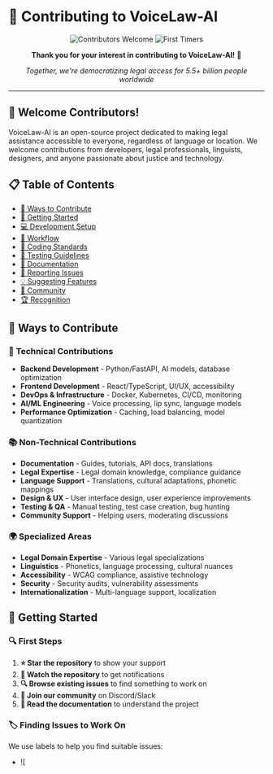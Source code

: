 # 🤝 Contributing to VoiceLaw-AI

<div align="center">

![Contributors Welcome](https://img.shields.io/badge/Contributors-Welcome-brightgreen?style=for-the-badge&logo=heart)
![First Timers](https://img.shields.io/badge/first--timers--only-friendly-blue.svg?style=for-the-badge)

**Thank you for your interest in contributing to VoiceLaw-AI!** 🎉

*Together, we're democratizing legal access for 5.5+ billion people worldwide*

</div>

---

## 🌟 Welcome Contributors!

VoiceLaw-AI is an open-source project dedicated to making legal assistance accessible to everyone, regardless of language or location. We welcome contributions from developers, legal professionals, linguists, designers, and anyone passionate about justice and technology.

## 📋 Table of Contents

- [🎯 Ways to Contribute](#-ways-to-contribute)
- [🚀 Getting Started](#-getting-started)
- [💻 Development Setup](#-development-setup)
- [🔄 Workflow](#-workflow)
- [📝 Coding Standards](#-coding-standards)
- [🧪 Testing Guidelines](#-testing-guidelines)
- [📖 Documentation](#-documentation)
- [🐛 Reporting Issues](#-reporting-issues)
- [💡 Suggesting Features](#-suggesting-features)
- [👥 Community](#-community)
- [🏆 Recognition](#-recognition)

## 🎯 Ways to Contribute

### 🔧 Technical Contributions
- **Backend Development** - Python/FastAPI, AI models, database optimization
- **Frontend Development** - React/TypeScript, UI/UX, accessibility
- **DevOps & Infrastructure** - Docker, Kubernetes, CI/CD, monitoring
- **AI/ML Engineering** - Voice processing, lip sync, language models
- **Performance Optimization** - Caching, load balancing, model quantization

### 📚 Non-Technical Contributions  
- **Documentation** - Guides, tutorials, API docs, translations
- **Legal Expertise** - Legal domain knowledge, compliance guidance
- **Language Support** - Translations, cultural adaptations, phonetic mappings
- **Design & UX** - User interface design, user experience improvements
- **Testing & QA** - Manual testing, test case creation, bug hunting
- **Community Support** - Helping users, moderating discussions

### 🌍 Specialized Areas
- **Legal Domain Expertise** - Various legal specializations
- **Linguistics** - Phonetics, language processing, cultural nuances
- **Accessibility** - WCAG compliance, assistive technology
- **Security** - Security audits, vulnerability assessments
- **Internationalization** - Multi-language support, localization

## 🚀 Getting Started

### 🔍 First Steps
1. **⭐ Star the repository** to show your support
2. **👀 Watch the repository** to get notifications
3. **🔍 Browse existing issues** to find something to work on
4. **💬 Join our community** on Discord/Slack
5. **📖 Read the documentation** to understand the project

### 🏷️ Finding Issues to Work On

We use labels to help you find suitable issues:

- ![